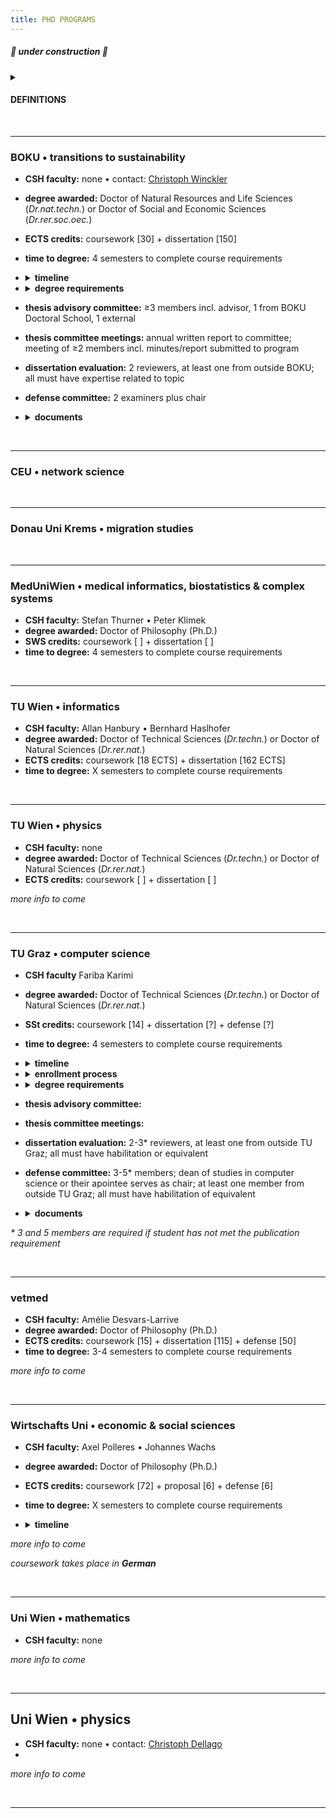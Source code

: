 ```yaml
---
title: PHD PROGRAMS
---
```


##### 🚧  under construction  🚧

<details><summary><h4>DEFINITIONS</h4></summary>
  
  - **advisor / supervisor** : these terms may be used interchangeably to denote the faculty member who is directly guiding your thesis research and shares responsibility for your professional development as a researcher; usually <b>advisor</b> is used at CSH
  - **mentor** : at CSH, this term is most often used to refer to your advisor; in other programs (e.g. TU Graz) the term denotes another person (i.e. not your advisor) whom you consult for professional development purposes or advice, for instance especially if your career interests lie outside of academia
  - **Betreuer** : a habilitated faculty member at a university who can officially supervise a doctoral thesis
  - **director of studies / Studienleiter** : a faculty member at a university who can decide what counts toward degree requirements and approves that you have met the requirements for the degree
  - **thesis proposal / exposé / Dissertationskonzept** :
  - **qualifying exam / thesis proposal defense / proficiency evaluation** :
  - **educational agreement** :
  - **thesis (advisory) committee** :
  - **thesis / dissertation / Doktorarbeit** : these words usually refer to the same thing, which is the written document that describes your  research and places this in the broader context of your field or discipline and makes clear what new knowledge your work has contributed as well as what future directions the inquiry might take; the dissertation should be an original work unless explicitly allowed otherwise  *(NOTE: the **thesis** and **Doktorarbeit** can be more precisely defined as the intellectual arguments rather than the document per se  – but these meanings are generally referenced interchangeably.)*
  - **cummulative dissertation / Manteldissertation** : a dissertation that incorporates publications or manuscripts directly (i.e. the dissertation is not "original" in the strictest sense) but still provides an original introduction and conclusion that places the research in context and outlines its contributions and future directions
  - **dissertation evaluation / dissertation review** :
  - **defense / defensio / Verteidigung / Rigorosum / viva voce** : a public presentation of the concluded thesis research and defense of the arguments therein to a committee of experts \(**thesis defense committee**\) who will make a recommendation as to whether the doctoral degree should be conferred
  - **thesis defense committee / defensio commission / examination committee** : 
  - **habilitation / venia docendi** : an academic qualification process required of faculty in AT (and other European countries) leading to the title of *Dr. habil* or Privatdozent/in; approximately equivalent to tenure in the US, or a position of associate or full professor \(US\) or senior lecturer \(UK\)
    
</details>

<br />

---
### BOKU • transitions to sustainability
- **CSH faculty:** none • contact: [Christoph Winckler](https://boku.ac.at/personen/person/16073745BD38FB0B)
- **degree awarded:** Doctor of Natural Resources and Life Sciences \(*Dr.nat.techn.*\) or Doctor of Social and Economic Sciences \(*Dr.rer.soc.oec.*\)
- **ECTS credits:** coursework \[30\] + dissertation \[150\]
- **time to degree:** 4 semesters to complete course requirements
- <details><summary><b>timeline</b></summary>
  
  - YR1 • develop thesis research proposal
  - YR1 • complete dissertation \(doctoral thesis\) agreement with advisor
  - YR2 • within 1 year of acceptance of dissertation agreement: enroll + submit exposé
  - YR2 • coursework + thesis research 
  - YR3 • coursework + thesis research
  - END • ≥2 months prior to completion: schedule tentative date for defense
  - END • ≥2 months prior to completion: dissertation submitted to dean of studies; dissertation shared with reviewers 
  - END • ~2 weeks prior to completion: defense

  </details>

- <details><summary><b>degree requirements</b></summary>
  
  - acceptance of dissertation agreement by program coordinator
  - courses: [see list](phdcourses.md#boku--transitions-to-sustainability)
  - publications: *nothing specified*
  - dissertation: original monograph *or* cummulative dissertation incl ≥2 first-author publications plus "framework paper"; require 2 hardcopies
  - defense: public presenation \(20-30 min\) and defense to examination committee

  </details>
- **thesis advisory committee:** ≥3 members incl. advisor, 1 from BOKU Doctoral School, 1 external
- **thesis committee meetings:** annual written report to committee; meeting of ≥2 members incl. minutes/report submitted to program
- **dissertation evaluation:** 2 reviewers, at least one from outside BOKU; all must have expertise related to topic
- **defense committee:** 2 examiners plus chair

- <details><summary><b>documents</b></summary>
  
  - [registration of doctoral project](https://boku.ac.at/fileadmin/data/H05000/H11100/_TEMP_/Studienangebot/3_Doktoratsstudien/Formulare/796764_T2S_Anmeldung_Projekt_Doktorat_2020_EN.docx)
  - [additional coursework](https://boku.ac.at/fileadmin/data/H05000/H11100/_TEMP_/Studienangebot/3_Doktoratsstudien/Formulare/796761-796769_Nachnominierung_2021_EN.docx)
  - [curriculum](https://boku.ac.at/fileadmin/data/H05000/H11100/_TEMP_/Studienangebot/3_Doktoratsstudien/Curricula/796761-769_Curriculum_Doktorat_2021U_EN.pdf)
  - [guidelines](https://boku.ac.at/fileadmin/data/H05000/H11100/_TEMP_/Studienangebot/3_Doktoratsstudien/Sonstiges/796761-769_Doktoratsrichtlinien_2021_EN.pdf)
 
  </details>
  


<br />

----
### CEU • network science


<br />

---
### Donau Uni Krems • migration studies

<br />


---
### MedUniWien • medical informatics, biostatistics & complex systems
- **CSH faculty:** Stefan Thurner • Peter Klimek
- **degree awarded:** Doctor of Philosophy (Ph.D.)
- **SWS credits:** coursework \[ \] + dissertation \[ \]
- **time to degree:** 4 semesters to complete course requirements


<br />

---
### TU Wien • informatics
- **CSH faculty:** Allan Hanbury • Bernhard Haslhofer
- **degree awarded:** Doctor of Technical Sciences \(*Dr.techn.*\) or Doctor of Natural Sciences \(*Dr.rer.nat.*\)
- **ECTS credits:** coursework \[18 ECTS\] + dissertation \[162 ECTS\]
- **time to degree:** X semesters to complete course requirements


<br />

---
### TU Wien • physics
- **CSH faculty:** none
- **degree awarded:** Doctor of Technical Sciences \(*Dr.techn.*\) or Doctor of Natural Sciences \(*Dr.rer.nat.*\)
- **ECTS credits:** coursework \[ \] + dissertation \[ \]

*more info to come*

<br />

---
### TU Graz • computer science
- **CSH faculty** Fariba Karimi
- **degree awarded:** Doctor of Technical Sciences \(*Dr.techn.*\) or Doctor of Natural Sciences \(*Dr.rer.nat.*\)
- **SSt credits:** coursework \[14\] + dissertation \[?\] + defense \[?\]
- **time to degree:** 4 semesters to complete course requirements
- <details><summary><b>timeline</b></summary>
  
  - YR1 • develop thesis research proposal
  - YR1 • end of year \(or start YR2\): enroll
  - YR2 • within 6 months of enrollment: qualifying exam
  - YR2 • upon successful qualifying exam: educational agreement
  - YR2 • coursework + thesis research 
  - YR3 • coursework + thesis research
  - END • ≥3 months prior to completion: dissertation reviewers proposed to doctoral school for approval; draft shared with approved reviewers \* must be ≥2 months prior to submission of final dissertation
  - END • ≥2 months prior to completion: schedule tentative date for defense
  - END • ≥1 months prior to completion: final dissertation submitted to TU Graz; final dissertation shared with reviewers 
  - END • ~ 2 weeks prior to completion: defense

  </details>
- <details><summary><b>enrollment process</b></summary>
  
  - prerequisites:
  - documents:
  - contact:

  </details>
- <details><summary><b>degree requirements</b></summary>
  
  - qualifying exam: before end YR1; public presentation and defense of the thesis proposal to a thesis advisory committee; should have a manuscript submitted and have presented at a seminar or conference
  - courses: [see list](phdcourses.md#tu-graz--computer-science--informatics)
  - publications: 3 first-author publications or conference proceedings; can be in any journal/discipline but with the goal top quartile (Q1) journals or high impact-factor journals; *exceptions are possible \- see \**
  - dissertation: cummulative dissertation is acceptable with permission of the advisor; in English; require 2 hardcopies
  - defense: public presenation \(30 min\)and defense of the disseration to a defense committee \(60 min\); 

  </details>
- **thesis advisory committee:** 
- **thesis committee meetings:**
- **dissertation evaluation:** 2-3\* reviewers, at least one from outside TU Graz; all must have habilitation or equivalent
- **defense committee:** 3-5\* members; dean of studies in computer science or their apointee serves as chair; at least one member from outside TU Graz; all must have habilitation of equivalent
- <details><summary><b>documents</b></summary>
  
  - thesis proposal
  - annual report
  - [curriculum](https://www.tugraz.at/fileadmin/public/Studierende_und_Bedienstete/Information/Doctoral_Schools/Curriculum_Doctoral_Programme_Natural_Sciences_as_of_1.10.2020.pdf)
  - [statutes *will be updated 2023*](https://www.tugraz.at/fileadmin/public/Studierende_und_Bedienstete/Information/Doctoral_Schools/Statutes_Doctoral_School_Computer_Science_English_1.10.2020.pdf)
 
  </details>
  
*\* 3 and 5 members are required if student has not met the publication requirement*

<br />

---
### vetmed
- **CSH faculty:** Amélie Desvars-Larrive
- **degree awarded:** Doctor of Philosophy (Ph.D.)
- **ECTS credits:** coursework \[15\] + dissertation \[115\] + defense \[50\]
- **time to degree:** 3-4 semesters to complete course requirements

*more info to come*

<br />

---
### Wirtschafts Uni • economic & social sciences
- **CSH faculty:** Axel Polleres • Johannes Wachs
- **degree awarded:** Doctor of Philosophy (Ph.D.)
- **ECTS credits:** coursework \[72\] + proposal \[6\] + defense \[6\]
- **time to degree:** X semesters to complete course requirements
- <details><summary><b>timeline</b></summary>
  
  - YR1 • develop thesis research proposal
  - YR1 • end of year \(or start YR2\): enroll
  - YR2 • within 6 months of enrollment: qualifying exam
  - YR2 • upon successful qualifying exam: educational agreement
  - YR2 • coursework + thesis research 
  - YR3 • coursework + thesis research
  - END • ≥3 months prior to completion: dissertation reviewers proposed to doctoral school for approval; draft shared with approved reviewers \* must be ≥2 months prior to submission of final dissertation
  - END • ≥2 months prior to completion: schedule tentative date for defense
  - END • ≥1 months prior to completion: final dissertation submitted to TU Graz; final dissertation shared with reviewers 
  - END • ~ 2 weeks prior to completion: defense

  </details>

*more info to come*

*coursework takes place in **German***

<br />

---
### Uni Wien • mathematics
- **CSH faculty:** none

*more info to come*

<br />

---
## Uni Wien • physics
- **CSH faculty:** none • contact: [Christoph Dellago](https://comp-phys.univie.ac.at/dellago/)
- 
*more info to come*

<br />

---
